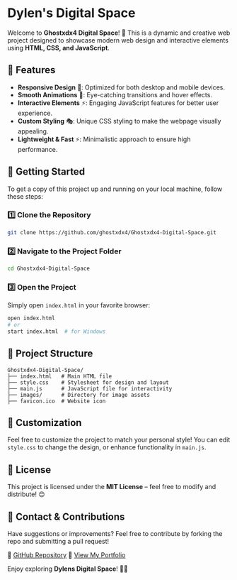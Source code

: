 # Dylen's Digital Space

Welcome to **Ghostxdx4 Digital Space**! 🚀 This is a dynamic and creative web project designed to showcase modern web design and interactive elements using **HTML, CSS, and JavaScript**.

## 🌟 Features
- **Responsive Design** 📱: Optimized for both desktop and mobile devices.
- **Smooth Animations** 🎨: Eye-catching transitions and hover effects.
- **Interactive Elements** ⚡: Engaging JavaScript features for better user experience.
- **Custom Styling** 🎭: Unique CSS styling to make the webpage visually appealing.
- **Lightweight & Fast** ⚡: Minimalistic approach to ensure high performance.

## 🚀 Getting Started
To get a copy of this project up and running on your local machine, follow these steps:

### 1️⃣ Clone the Repository
```bash
git clone https://github.com/ghostxdx4/Ghostxdx4-Digital-Space.git
```

### 2️⃣ Navigate to the Project Folder
```bash
cd Ghostxdx4-Digital-Space
```

### 3️⃣ Open the Project
Simply open `index.html` in your favorite browser:
```bash
open index.html
# or
start index.html  # for Windows
```

## 📂 Project Structure
```
Ghostxdx4-Digital-Space/
├── index.html   # Main HTML file
├── style.css    # Stylesheet for design and layout
├── main.js      # JavaScript file for interactivity
├── images/      # Directory for image assets
├── favicon.ico  # Website icon
```

## 🎨 Customization
Feel free to customize the project to match your personal style! You can edit `style.css` to change the design, or enhance functionality in `main.js`.

## 📜 License
This project is licensed under the **MIT License** – feel free to modify and distribute! 😊

## 💬 Contact & Contributions
Have suggestions or improvements? Feel free to contribute by forking the repo and submitting a pull request!

🔗 [GitHub Repository](https://github.com/ghostxdx4/Dylens-Digital-Space)
🔗 [View My Portfolio](https://ghostxdx4.github.io/Dylens-Digital-Space/)

Enjoy exploring **Dylens Digital Space**! 🚀🎉

